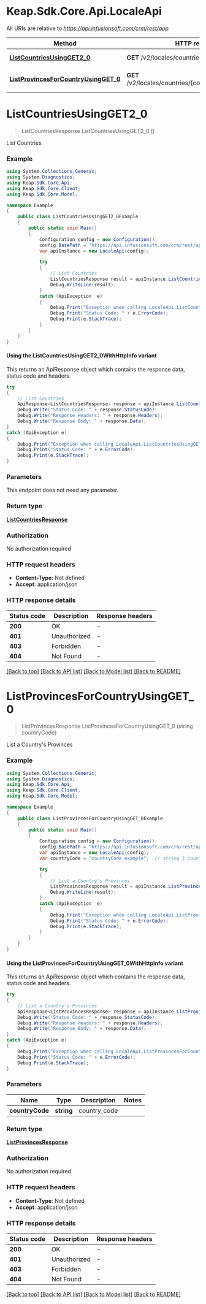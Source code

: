 # Keap.Sdk.Core.Api.LocaleApi

All URIs are relative to *https://api.infusionsoft.com/crm/rest/app*

| Method | HTTP request | Description |
|--------|--------------|-------------|
| [**ListCountriesUsingGET2_0**](LocaleApi.md#listcountriesusingget2_0) | **GET** /v2/locales/countries | List Countries |
| [**ListProvincesForCountryUsingGET_0**](LocaleApi.md#listprovincesforcountryusingget_0) | **GET** /v2/locales/countries/{country_code}/provinces | List a Country&#39;s Provinces |

<a id="listcountriesusingget2_0"></a>
# **ListCountriesUsingGET2_0**
> ListCountriesResponse ListCountriesUsingGET2_0 ()

List Countries

### Example
```csharp
using System.Collections.Generic;
using System.Diagnostics;
using Keap.Sdk.Core.Api;
using Keap.Sdk.Core.Client;
using Keap.Sdk.Core.Model;

namespace Example
{
    public class ListCountriesUsingGET2_0Example
    {
        public static void Main()
        {
            Configuration config = new Configuration();
            config.BasePath = "https://api.infusionsoft.com/crm/rest/app";
            var apiInstance = new LocaleApi(config);

            try
            {
                // List Countries
                ListCountriesResponse result = apiInstance.ListCountriesUsingGET2_0();
                Debug.WriteLine(result);
            }
            catch (ApiException  e)
            {
                Debug.Print("Exception when calling LocaleApi.ListCountriesUsingGET2_0: " + e.Message);
                Debug.Print("Status Code: " + e.ErrorCode);
                Debug.Print(e.StackTrace);
            }
        }
    }
}
```

#### Using the ListCountriesUsingGET2_0WithHttpInfo variant
This returns an ApiResponse object which contains the response data, status code and headers.

```csharp
try
{
    // List Countries
    ApiResponse<ListCountriesResponse> response = apiInstance.ListCountriesUsingGET2_0WithHttpInfo();
    Debug.Write("Status Code: " + response.StatusCode);
    Debug.Write("Response Headers: " + response.Headers);
    Debug.Write("Response Body: " + response.Data);
}
catch (ApiException e)
{
    Debug.Print("Exception when calling LocaleApi.ListCountriesUsingGET2_0WithHttpInfo: " + e.Message);
    Debug.Print("Status Code: " + e.ErrorCode);
    Debug.Print(e.StackTrace);
}
```

### Parameters
This endpoint does not need any parameter.
### Return type

[**ListCountriesResponse**](ListCountriesResponse.md)

### Authorization

No authorization required

### HTTP request headers

 - **Content-Type**: Not defined
 - **Accept**: application/json


### HTTP response details
| Status code | Description | Response headers |
|-------------|-------------|------------------|
| **200** | OK |  -  |
| **401** | Unauthorized |  -  |
| **403** | Forbidden |  -  |
| **404** | Not Found |  -  |

[[Back to top]](#) [[Back to API list]](../README.md#documentation-for-api-endpoints) [[Back to Model list]](../README.md#documentation-for-models) [[Back to README]](../README.md)

<a id="listprovincesforcountryusingget_0"></a>
# **ListProvincesForCountryUsingGET_0**
> ListProvincesResponse ListProvincesForCountryUsingGET_0 (string countryCode)

List a Country's Provinces

### Example
```csharp
using System.Collections.Generic;
using System.Diagnostics;
using Keap.Sdk.Core.Api;
using Keap.Sdk.Core.Client;
using Keap.Sdk.Core.Model;

namespace Example
{
    public class ListProvincesForCountryUsingGET_0Example
    {
        public static void Main()
        {
            Configuration config = new Configuration();
            config.BasePath = "https://api.infusionsoft.com/crm/rest/app";
            var apiInstance = new LocaleApi(config);
            var countryCode = "countryCode_example";  // string | country_code

            try
            {
                // List a Country's Provinces
                ListProvincesResponse result = apiInstance.ListProvincesForCountryUsingGET_0(countryCode);
                Debug.WriteLine(result);
            }
            catch (ApiException  e)
            {
                Debug.Print("Exception when calling LocaleApi.ListProvincesForCountryUsingGET_0: " + e.Message);
                Debug.Print("Status Code: " + e.ErrorCode);
                Debug.Print(e.StackTrace);
            }
        }
    }
}
```

#### Using the ListProvincesForCountryUsingGET_0WithHttpInfo variant
This returns an ApiResponse object which contains the response data, status code and headers.

```csharp
try
{
    // List a Country's Provinces
    ApiResponse<ListProvincesResponse> response = apiInstance.ListProvincesForCountryUsingGET_0WithHttpInfo(countryCode);
    Debug.Write("Status Code: " + response.StatusCode);
    Debug.Write("Response Headers: " + response.Headers);
    Debug.Write("Response Body: " + response.Data);
}
catch (ApiException e)
{
    Debug.Print("Exception when calling LocaleApi.ListProvincesForCountryUsingGET_0WithHttpInfo: " + e.Message);
    Debug.Print("Status Code: " + e.ErrorCode);
    Debug.Print(e.StackTrace);
}
```

### Parameters

| Name | Type | Description | Notes |
|------|------|-------------|-------|
| **countryCode** | **string** | country_code |  |

### Return type

[**ListProvincesResponse**](ListProvincesResponse.md)

### Authorization

No authorization required

### HTTP request headers

 - **Content-Type**: Not defined
 - **Accept**: application/json


### HTTP response details
| Status code | Description | Response headers |
|-------------|-------------|------------------|
| **200** | OK |  -  |
| **401** | Unauthorized |  -  |
| **403** | Forbidden |  -  |
| **404** | Not Found |  -  |

[[Back to top]](#) [[Back to API list]](../README.md#documentation-for-api-endpoints) [[Back to Model list]](../README.md#documentation-for-models) [[Back to README]](../README.md)

